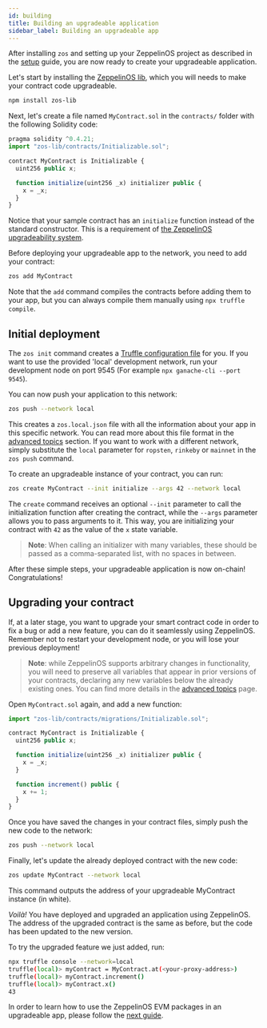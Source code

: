 ```yaml
---
id: building
title: Building an upgradeable application
sidebar_label: Building an upgradeable app
---
```


After installing `zos` and setting up your ZeppelinOS project as described in the [setup](setup.md) guide, you are now ready to create your upgradeable application.

Let's start by installing the [ZeppelinOS lib](https://github.com/zeppelinos/zos-lib), which you will needs to make your contract code upgradeable.

```sh
npm install zos-lib
```

Next, let's create a file named `MyContract.sol` in the `contracts/` folder with the following Solidity code:

```js
pragma solidity ^0.4.21;
import "zos-lib/contracts/Initializable.sol";

contract MyContract is Initializable {
  uint256 public x;

  function initialize(uint256 _x) initializer public {
    x = _x;
  }
}
```

Notice that your sample contract has an `initialize` function instead of the standard constructor. This is a requirement of [the ZeppelinOS upgradeability system](advanced.md#initializers-vs-constructors).

Before deploying your upgradeable app to the network, you need to add your contract:

```sh
zos add MyContract
```

Note that the `add` command compiles the contracts before adding them to your app, but you can always compile them manually using `npx truffle compile`.


## Initial deployment

The `zos init` command creates a [Truffle configuration file](http://truffleframework.com/docs/getting_started/project#alternative-migrating-with-ganache) for you. If you want to use the provided 'local' development network, run your development node on port 9545 (For example `npx ganache-cli --port 9545`).

You can now push your application to this network:

```sh
zos push --network local
```

This creates a `zos.local.json` file with all the information about your app in this specific network. You can read more about this file format in the [advanced topics](advanced.md#format-of-zosjson-and-zos-network-json-files) section. If you want to work with a different network, simply substitute the `local` parameter for `ropsten`, `rinkeby` or `mainnet` in the `zos push` command.

To create an upgradeable instance of your contract, you can run:

```sh
zos create MyContract --init initialize --args 42 --network local
```

The `create` command receives an optional `--init` parameter to call the initialization function after creating the contract, while the `--args` parameter allows you to pass arguments to it. This way, you are initializing your contract with `42` as the value of the `x` state variable.

> **Note**: When calling an initializer with many variables, these should be passed as a comma-separated list, with no spaces in between.

After these simple steps, your upgradeable application is now on-chain! Congratulations!

## Upgrading your contract

If, at a later stage, you want to upgrade your smart contract code in order to fix a bug or add a new feature, you can do it seamlessly using ZeppelinOS. Remember not to restart your development node, or you will lose your previous deployment!

> **Note**: while ZeppelinOS supports arbitrary changes in functionality, you will need to preserve all variables that appear in prior versions of your contracts, declaring any new variables below the already existing ones. You can find more details in the [advanced topics](advanced.md) page.

Open `MyContract.sol` again, and add a new function:
```js
import "zos-lib/contracts/migrations/Initializable.sol";

contract MyContract is Initializable {
  uint256 public x;

  function initialize(uint256 _x) initializer public {
    x = _x;
  }

  function increment() public {
    x += 1;  
  }
}
```


Once you have saved the changes in your contract files, simply push the new code to the network:

```sh
zos push --network local
```

Finally, let's update the already deployed contract with the new code:

```sh
zos update MyContract --network local
```
This command outputs the address of your upgradeable MyContract instance (in white).

_Voilà!_ You have deployed and upgraded an application using ZeppelinOS. The address of the upgraded contract is the same as before, but the code has been updated to the new version.

To try the upgraded feature we just added, run:
```sh
npx truffle console --network=local
truffle(local)> myContract = MyContract.at(<your-proxy-address>)
truffle(local)> myContract.increment()
truffle(local)> myContract.x()
43
```

In order to learn how to use the ZeppelinOS EVM packages in an upgradeable app, please follow the [next guide](using.md).
